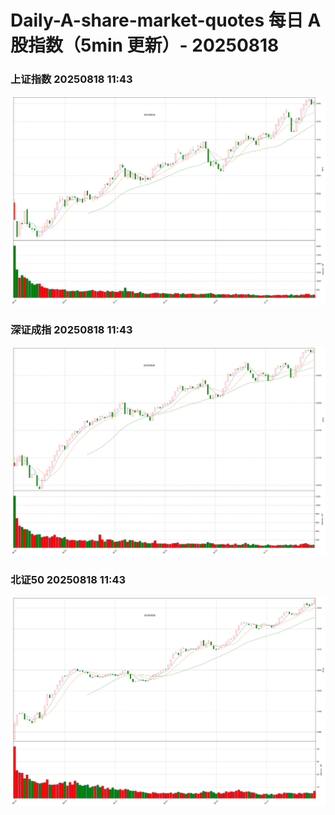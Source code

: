 
# Daily-A-share-market-quotes 每日 A 股指数（5min 更新）- 20250818

### 上证指数 20250818 11:43
![](./fig/2025/8/20250818-sh000001.png)

### 深证成指 20250818 11:43
![](./fig/2025/8/20250818-sz399001.png)

### 北证50 20250818 11:43
![](./fig/2025/8/20250818-bj899050.png)
